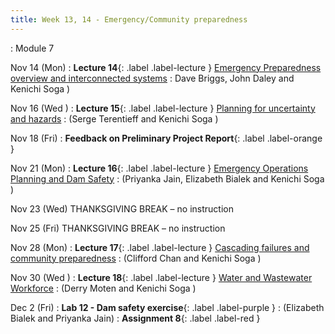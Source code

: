 ```yaml
---
title: Week 13, 14 - Emergency/Community preparedness
---
```

: Module 7 

Nov 14 (Mon) 
: **Lecture 14**{: .label .label-lecture } [Emergency Preparedness overview and interconnected systems](/CivEng112/lectures/11-14) 
: Dave Briggs, John Daley and Kenichi Soga )

Nov 16 (Wed ) 
: **Lecture 15**{: .label .label-lecture } [Planning for uncertainty and hazards](/CivEng112/lectures/11-16)
: (Serge Terentieff and Kenichi Soga )

Nov 18 (Fri) 
: **Feedback on Preliminary Project Report**{: .label .label-orange } []()

Nov 21 (Mon) 
: **Lecture 16**{: .label .label-lecture } [Emergency Operations Planning and Dam Safety](/CivEng112/lectures/11-21) 
: (Priyanka Jain, Elizabeth Bialek and Kenichi Soga )

Nov 23 (Wed) THANKSGIVING BREAK – no instruction 

Nov 25 (Fri) THANKSGIVING BREAK – no instruction

Nov 28 (Mon) 
: **Lecture 17**{: .label .label-lecture } [Cascading failures and community preparedness](/CivEng112/lectures/11-28) 
: (Clifford Chan and Kenichi Soga )

Nov 30 (Wed ) 
: **Lecture 18**{: .label .label-lecture } [Water and Wastewater Workforce](/CivEng112/lectures/11-30) 
: (Derry Moten and Kenichi Soga )

Dec 2 (Fri)
: **Lab 12 - Dam safety exercise**{: .label .label-purple } []()
: (Elizabeth Bialek and Priyanka Jain)
: **Assignment 8**{: .label .label-red }